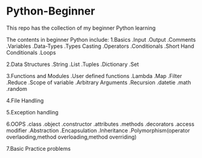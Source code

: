 # Python-Beginner
This repo has the collection of my beginner Python learning

The contents in beginner Python include:
1.Basics
.Input .Output .Comments .Variables .Data-Types .Types Casting .Operators .Conditionals .Short Hand Conditionals .Loops

2.Data Structures
.String .List .Tuples .Dictionary .Set

3.Functions and Modules
.User defined functions .Lambda .Map .Filter .Reduce .Scope of variable .Arbitrary Arguments .Recursion
.datetie .math .random

4.File Handling

5.Exception handling

6.OOPS
.class .object .constructor .attributes .methods .decorators .access modifier .Abstraction .Encapsulation .Inheritance .Polymorphism(operator overlaoding,method overloading,method overriding)

7.Basic Practice problems

